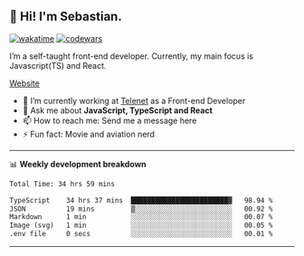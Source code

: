 ## 👋 Hi! I'm Sebastian.

[![wakatime](https://wakatime.com/badge/user/df0036c6-328a-4a39-be9b-e49417ed22a1.svg)](https://wakatime.com/@df0036c6-328a-4a39-be9b-e49417ed22a1)
[![codewars](https://www.codewars.com/users/sebavuye/badges/small)](https://www.codewars.com/users/sebavuye)

I’m a self-taught front-end developer. Currently, my main focus is Javascript(TS) and React.

[Website](https://sebastianvuye.be)

- 🔭 I’m currently working at [Telenet](https://telenet.be/) as a Front-end Developer
- 💬 Ask me about **JavaScript, TypeScript and React**
- 📫 How to reach me: Send me a message here
- ⚡ Fun fact: Movie and aviation nerd

-------

📊 **Weekly development breakdown**

<!--START_SECTION:waka-->

```txt
Total Time: 34 hrs 59 mins

TypeScript    34 hrs 37 mins  ████████████████████████▓   98.94 %
JSON          19 mins         ▒░░░░░░░░░░░░░░░░░░░░░░░░   00.92 %
Markdown      1 min           ░░░░░░░░░░░░░░░░░░░░░░░░░   00.07 %
Image (svg)   1 min           ░░░░░░░░░░░░░░░░░░░░░░░░░   00.05 %
.env file     0 secs          ░░░░░░░░░░░░░░░░░░░░░░░░░   00.01 %
```

<!--END_SECTION:waka-->
-------

